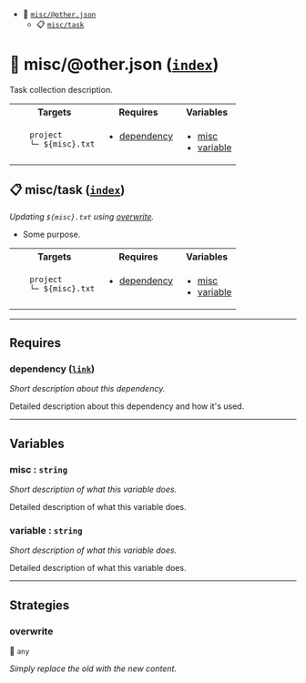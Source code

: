 - <a name="mock-plugin-task-idx-ref-miscotherjson">:open_file_folder:</a> <a href="#mock-plugin-task-ref-miscotherjson">`misc/@other.json`</a>
  - <a name="mock-plugin-task-idx-ref-misctask">:clipboard:</a> <a href="#mock-plugin-task-ref-misctask">`misc/task`</a>

# :open_file_folder: <a name="mock-plugin-task-ref-miscotherjson">misc/@other.json</a> (<a href="#mock-plugin-task-idx-ref-miscotherjson">`index`</a>)

Task collection description.

<table>
  <tbody>
    <tr>
      <th>Targets</th>
      <th>Requires</th>
      <th>Variables</th>
    </tr>
    <tr>
      <td align="left" valign="top">
        <ul>
<code>project</code><br/>
<code>└─&nbsp;${misc}.txt</code><br/>
        </ul>
      </td>
      <td align="left" valign="top">
        <ul>
          <li><a href="#mock-plugin-req-ref-dependency">dependency</a></li>
        </ul>
      </td>
      <td align="left" valign="top">
        <ul>
          <li><a href="#mock-plugin-var-ref-misc">misc</a></li>
          <li><a href="#mock-plugin-var-ref-variable">variable</a></li>
        </ul>
      </td>
    </tr>
  </tbody>
</table>

## :clipboard: <a name="mock-plugin-task-ref-misctask">misc/task</a> (<a href="#mock-plugin-task-idx-ref-misctask">`index`</a>)

_Updating `${misc}.txt` using <a href="#mock-plugin-strat-ref-overwrite">overwrite</a>._

- Some purpose.

<table>
  <tbody>
    <tr>
      <th>Targets</th>
      <th>Requires</th>
      <th>Variables</th>
    </tr>
    <tr>
      <td align="left" valign="top">
        <ul>
<code>project</code><br/>
<code>└─&nbsp;${misc}.txt</code><br/>
        </ul>
      </td>
      <td align="left" valign="top">
        <ul>
          <li><a href="#mock-plugin-req-ref-dependency">dependency</a></li>
        </ul>
      </td>
      <td align="left" valign="top">
        <ul>
          <li><a href="#mock-plugin-var-ref-misc">misc</a></li>
          <li><a href="#mock-plugin-var-ref-variable">variable</a></li>
        </ul>
      </td>
    </tr>
  </tbody>
</table>

------

## Requires

### <a name="mock-plugin-req-ref-dependency">dependency</a> ([`link`](https://www.some-tool-name.com)) 

*Short description about this dependency.*

Detailed description about this dependency and how it's used.

------

## Variables

### <a name="mock-plugin-var-ref-misc">misc</a>  : `string`

*Short description of what this variable does.*

Detailed description of what this variable does.

### <a name="mock-plugin-var-ref-variable">variable</a>  : `string`

*Short description of what this variable does.*

Detailed description of what this variable does.

------

## Strategies

### <a name="mock-plugin-strat-ref-overwrite">overwrite</a>  

:small_blue_diamond: `any`

*Simply replace the old with the new content.*

